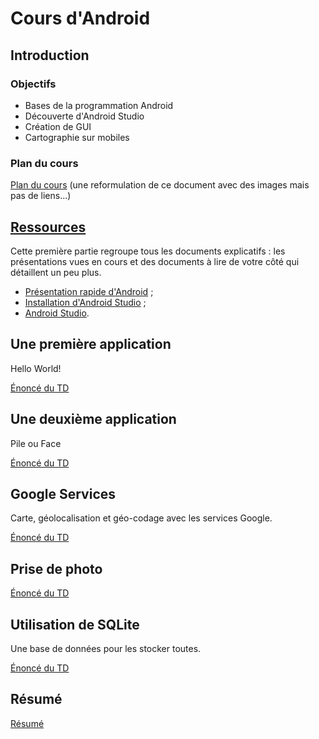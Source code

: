 # Cours d'Android


## Introduction

### Objectifs

* Bases de la programmation Android
* Découverte d'Android Studio
* Création de GUI
* Cartographie sur mobiles

### Plan du cours

[Plan du cours](plan_du_cours.pdf) (une reformulation de ce document avec des images mais pas de liens...)


## [Ressources](0_ressources)

Cette première partie regroupe tous les documents explicatifs : les présentations vues en cours et des documents à lire de votre côté qui détaillent un peu plus.

* [Présentation rapide d'Android](0_ressources/presentation_android.pdf) ;
* [Installation d'Android Studio](0_ressources/installation_android_studio.md) ;
* [Android Studio](0_ressources/android_studio.md).


## Une première application

Hello World!

[Énoncé du TD](1_hello_world/README.md)


## Une deuxième application

Pile ou Face

[Énoncé du TD](2_pile_ou_face/README.md)


## Google Services

Carte, géolocalisation et géo-codage avec les services Google.

[Énoncé du TD](3_google_services/README.md)


## Prise de photo

[Énoncé du TD](4_photo/README.md)


## Utilisation de SQLite

Une base de données pour les stocker toutes.

[Énoncé du TD](5_sqlite/README.md)


## Résumé

[Résumé](7_resume/README.md)
